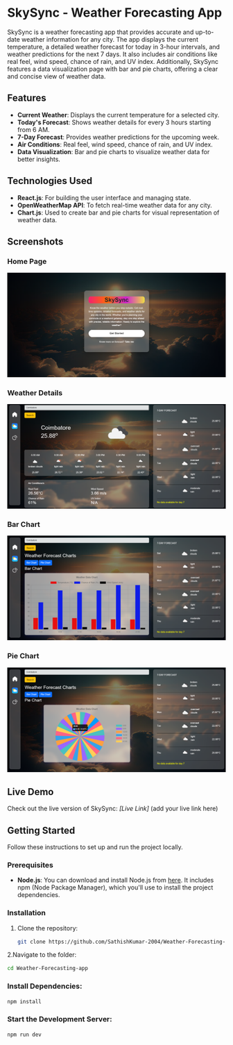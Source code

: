 # SkySync - Weather Forecasting App

SkySync is a weather forecasting app that provides accurate and up-to-date weather information for any city. The app displays the current temperature, a detailed weather forecast for today in 3-hour intervals, and weather predictions for the next 7 days. It also includes air conditions like real feel, wind speed, chance of rain, and UV index. Additionally, SkySync features a data visualization page with bar and pie charts, offering a clear and concise view of weather data.

## Features

- **Current Weather**: Displays the current temperature for a selected city.
- **Today's Forecast**: Shows weather details for every 3 hours starting from 6 AM.
- **7-Day Forecast**: Provides weather predictions for the upcoming week.
- **Air Conditions**: Real feel, wind speed, chance of rain, and UV index.
- **Data Visualization**: Bar and pie charts to visualize weather data for better insights.

## Technologies Used

- **React.js**: For building the user interface and managing state.
- **OpenWeatherMap API**: To fetch real-time weather data for any city.
- **Chart.js**: Used to create bar and pie charts for visual representation of weather data.

## Screenshots

### Home Page

![Home Page](public/app-img-1.png)

### Weather Details

![Weather](public/app-img-2.png)

### Bar Chart

![bar chart](public/app-img-3.png)

### Pie Chart

![pie chart](public/app-img-4.png)

## Live Demo

Check out the live version of SkySync: _[Live Link]_ (add your live link here)

## Getting Started

Follow these instructions to set up and run the project locally.

### Prerequisites

- **Node.js**: You can download and install Node.js from [here](https://nodejs.org/). It includes npm (Node Package Manager), which you'll use to install the project dependencies.

### Installation

1. Clone the repository:
   ```bash
   git clone https://github.com/SathishKumar-2004/Weather-Forecasting-app.git
   ```

2.Navigate to the folder:
   ```bash
   cd Weather-Forecasting-app
   ```

### Install Dependencies:
   ```bash
   npm install
   ```

### Start the Development Server:
   ```bash
   npm run dev
   ```
